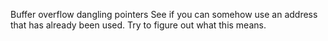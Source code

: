Buffer overflow
dangling pointers
    See if you can somehow use an address that has already been used. Try to
    figure out what this means.

